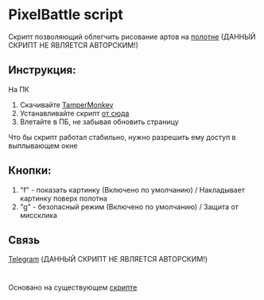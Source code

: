 # PixelBattle script
Скрипт позволяющий облегчить рисование артов на [полотне](https://twitch.tv/place) (ДАННЫЙ СКРИПТ НЕ ЯВЛЯЕТСЯ АВТОРСКИМ!)

## Инструкция:

На ПК

1. Скачивайте <a href="https://chrome.google.com/webstore/detail/tampermonkey/dhdgffkkebhmkfjojejmpbldmpobfkfo?hl=ru" target="_blank">TamperMonkey</a>
2. Устанавливайте скрипт <a href="https://greasyfork.org/ru/scripts/461654-pixelbbatle" target="_blank">от сюда</a>
3. Влетайте в ПБ, не забывая обновить страницу</h4>

Что бы скрипт работал стабильно, нужно разрешить ему доступ в выплывающем окне

## Кнопки:
1. "f" - показать картинку (Включено по умолчанию) / Накладывает картинку поверх полотна
2. "g" - безопасный режим (Включено по умолчанию) / Защита от миссклика

## Связь
[Telegram](https://t.me/cheykovsky) 
(ДАННЫЙ СКРИПТ НЕ ЯВЛЯЕТСЯ АВТОРСКИМ!)

# 
Основано на существующем [скрипте](https://github.com/Oxonomy-pixel/UaPixelBattle)
